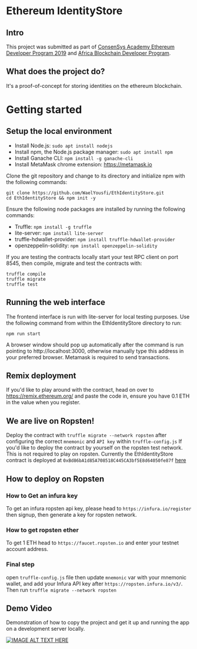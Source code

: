 # Ethereum IdentityStore

## Intro

This project was submitted as part of [ConsenSys Academy Ethereum Developer Program 2019](https://consensys.net/academy/ondemand/) and [Africa Blockchain Developer Program](https://afriblockchain.org/developer/).

## What does the project do?

It's a proof-of-concept for storing identities on the ethereum blockchain.

# Getting started

## Setup the local environment

- Install Node.js: `sudo apt install nodejs`
- Install npm, the Node.js package manager: `sudo apt install npm`
- Install Ganache CLI: `npm install -g ganache-cli`
- Install MetaMask chrome extension: https://metamask.io

Clone the git repository and change to its directory and initialize npm with the following commands:
```
git clone https://github.com/WaelYousfi/EthIdentityStore.git
cd EthIdentityStore && npm init -y
```

Ensure the following node packages are installed by running the following commands:

- Truffle: `npm install -g truffle`
- lite-server: `npm install lite-server`
- truffle-hdwallet-provider: `npm install truffle-hdwallet-provider`
- openzeppelin-solidity: `npm install openzeppelin-solidity`

If you are testing the contracts locally start your test RPC client on port 8545, then compile, migrate and test the contracts with:
```
truffle compile
truffle migrate
truffle test
```
## Running the web interface

The frontend interface is run with lite-server for local testing purposes. Use the following command from within the EthIdentityStore directory to run:

`npm run start`

A browser window should pop up automatically after the command is run pointing to http://localhost:3000, otherwise manually type this address in your preferred browser. Metamask is required to send transactions.

## Remix deployment

If you'd like to play around with the contract, head on over to https://remix.ethereum.org/ and paste the code in, ensure you have 0.1 ETH in the value when you register.

## We are live on Ropsten!

Deploy the contract with `truffle migrate --network ropsten` after configuring the correct `mnemonic` and `API key` within `truffle-config.js`
If you'd like to deploy the contract by yourself on the ropsten test network. This is not required to play on ropsten. Currently the EthIdentityStore contract is deployed at `0xBd86bA1d85A708518C445CA3bf5E8d64050fe87f` [here](https://ropsten.etherscan.io/address/0xBd86bA1d85A708518C445CA3bf5E8d64050fe87f)

## How to deploy on Ropsten

### How to Get an infura key

To get an infura ropsten api key, please head to `https://infura.io/register` then signup, then generate a key for ropsten network.

### How to get ropsten ether

To get 1 ETH head to `https://faucet.ropsten.io` and enter your testnet account address.

### Final step

open `truffle-config.js` file then update `mnemonic` var with your mnemonic wallet, and add your Infura API key after `https://ropsten.infura.io/v3/`. Then run `truffle migrate --network ropsten`

## Demo Video

Demonstration of how to copy the project and get it up and running the app on a development server locally.

[![IMAGE ALT TEXT HERE](https://i.vimeocdn.com/video/798315813_1280x720.jpg)](https://vimeo.com/347861429)
